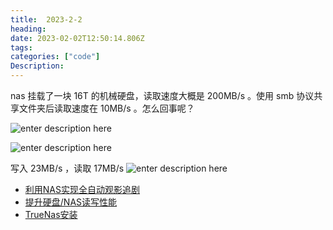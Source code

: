 ```yaml
---
title:  2023-2-2
heading:  
date: 2023-02-02T12:50:14.806Z
tags: 
categories: ["code"]
Description:  
---
```


nas 挂载了一块 16T 的机械硬盘，读取速度大概是 200MB/s 。使用 smb 协议共享文件夹后读取速度在 10MB/s 。怎么回事呢？




![enter description here](https://cdn.sxy21.cn/static/imgs/1675388575892.png)



![enter description here](https://cdn.sxy21.cn/static/imgs/1675387531258.png)


 写入 23MB/s ，读取 17MB/s
![enter description here](https://cdn.sxy21.cn/static/imgs/1675409013687.png)


- [利用NAS实现全自动观影追剧](https://leishi.io/blog/posts/2021-12/home-nas-media-center/#%E5%AE%89%E8%A3%85ombi)
- [提升硬盘/NAS读写性能](https://new.qq.com/rain/a/20190723A0AC2D00)
- [TrueNas安装](https://post.smzdm.com/p/a3dvqlmr/)




